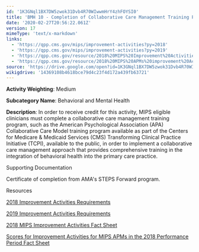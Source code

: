 ```yaml
---
id: '1K3GNql1BX7DW5zwok31Dvb4R70WIwwmHrY4zhFOYSI0'
title: 'BMH 10 - Completion of Collaborative Care Management Training Program'
date: '2020-02-27T20:56:22.061Z'
version: 17
mimeType: 'text/x-markdown'
links:
  - 'https://qpp.cms.gov/mips/improvement-activities?py=2018'
  - 'https://qpp.cms.gov/mips/improvement-activities?py=2019'
  - 'https://qpp.cms.gov/resource/2018%20MIPS%20Improvement%20Activities%20Fact%20Sheet'
  - 'https://qpp.cms.gov/resource/2018%20MIPS%20APMs%20improvement%20Activities%20scores%20fact%20sheet'
source: 'https://drive.google.com/open?id=1K3GNql1BX7DW5zwok31Dvb4R70WIwwmHrY4zhFOYSI0'
wikigdrive: '14369108b4618bce79d4c23f4d172a439fb63721'
---
```

**Activity Weighting**: Medium

**Subcategory Name**: Behavioral and Mental Health

**Description**: In order to receive credit for this activity, MIPS eligible clinicians must complete a collaborative care management training program, such as the American Psychological Association (APA) Collaborative Care Model training program available as part of the Centers for Medicare & Medicaid Services (CMS) Transforming Clinical Practice Initiative (TCPI), available to the public, in order to implement a collaborative care management approach that provides comprehensive training in the integration of behavioral health into the primary care practice.

Supporting Documentation

Certificate of completion from AMA's STEPS Forward program.

Resources

[2018 Improvement Activities Requirements](https://qpp.cms.gov/mips/improvement-activities?py=2018)

[2019 Improvement Activities Requirements](https://qpp.cms.gov/mips/improvement-activities?py=2019)

[2018 MIPS Improvement Activities Fact Sheet](https://qpp.cms.gov/resource/2018%20MIPS%20Improvement%20Activities%20Fact%20Sheet)

[Scores for Improvement Activities for MIPS APMs in the 2018 Performance Period Fact Sheet](https://qpp.cms.gov/resource/2018%20MIPS%20APMs%20improvement%20Activities%20scores%20fact%20sheet)
